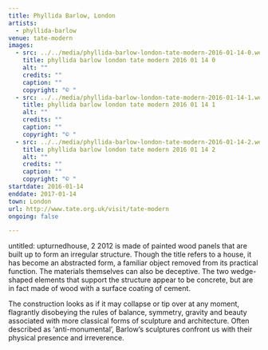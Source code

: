 ```yaml
---
title: Phyllida Barlow, London
artists:
  - phyllida-barlow
venue: tate-modern
images:
  - src: ../../media/phyllida-barlow-london-tate-modern-2016-01-14-0.webp
    title: phyllida barlow london tate modern 2016 01 14 0
    alt: ""
    credits: ""
    caption: ""
    copyright: "© "
  - src: ../../media/phyllida-barlow-london-tate-modern-2016-01-14-1.webp
    title: phyllida barlow london tate modern 2016 01 14 1
    alt: ""
    credits: ""
    caption: ""
    copyright: "© "
  - src: ../../media/phyllida-barlow-london-tate-modern-2016-01-14-2.webp
    title: phyllida barlow london tate modern 2016 01 14 2
    alt: ""
    credits: ""
    caption: ""
    copyright: "© "
startdate: 2016-01-14
enddate: 2017-01-14
town: London
url: http://www.tate.org.uk/visit/tate-modern
ongoing: false

---
```


untitled: upturnedhouse, 2 2012 is made of painted wood panels that are built up to form an irregular structure. Though the title refers to a house, it has become an abstracted form, a familiar object removed from its practical function. The materials themselves can also be deceptive. The two wedge-shaped elements that support the structure appear to be concrete, but are in fact made of wood with a surface coating of cement.

The construction looks as if it may collapse or tip over at any moment, flagrantly disobeying the rules of balance, symmetry, gravity and beauty associated with more classical forms of sculpture and architecture. Often described as ‘anti-monumental’, Barlow’s sculptures confront us with their physical presence and irreverence.